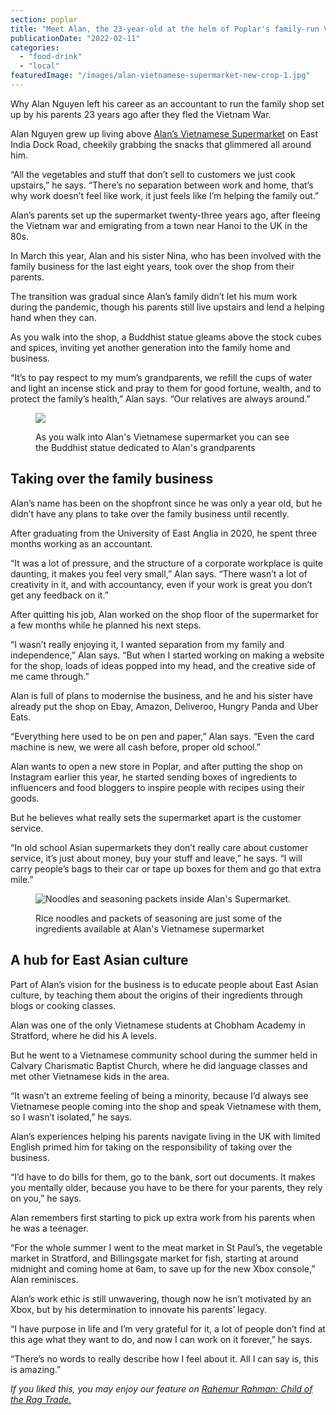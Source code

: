 ```yaml
---
section: poplar
title: "Meet Alan, the 23-year-old at the helm of Poplar's family-run Vietnamese supermarket"
publicationDate: "2022-02-11"
categories: 
  - "food-drink"
  - "local"
featuredImage: "/images/alan-vietnamese-supermarket-new-crop-1.jpg"
---
```


Why Alan Nguyen left his career as an accountant to run the family shop set up by his parents 23 years ago after they fled the Vietnam War.

Alan Nguyen grew up living above [Alan’s Vietnamese Supermarket](https://alansupermarket.co.uk) on East India Dock Road, cheekily grabbing the snacks that glimmered all around him. 

“All the vegetables and stuff that don’t sell to customers we just cook upstairs,” he says. “There’s no separation between work and home, that’s why work doesn’t feel like work, it just feels like I’m helping the family out.”

Alan’s parents set up the supermarket twenty-three years ago, after fleeing the Vietnam war and emigrating from a town near Hanoi to the UK in the 80s. 

In March this year, Alan and his sister Nina, who has been involved with the family business for the last eight years, took over the shop from their parents. 

The transition was gradual since Alan’s family didn’t let his mum work during the pandemic, though his parents still live upstairs and lend a helping hand when they can.

As you walk into the shop, a Buddhist statue gleams above the stock cubes and spices, inviting yet another generation into the family home and business. 

“It’s to pay respect to my mum’s grandparents, we refill the cups of water and light an incense stick and pray to them for good fortune, wealth, and to protect the family’s health,” Alan says. “Our relatives are always around.”

<figure>

![](/images/alans-supermarket-interior-1024x683.jpg)

<figcaption>

As you walk into Alan's Vietnamese supermarket you can see the Buddhist statue dedicated to Alan's grandparents

</figcaption>

</figure>

## Taking over the family business 

Alan’s name has been on the shopfront since he was only a year old, but he didn’t have any plans to take over the family business until recently.

After graduating from the University of East Anglia in 2020, he spent three months working as an accountant.

“It was a lot of pressure, and the structure of a corporate workplace is quite daunting, it makes you feel very small,” Alan says. “There wasn’t a lot of creativity in it, and with accountancy, even if your work is great you don’t get any feedback on it.”

After quitting his job, Alan worked on the shop floor of the supermarket for a few months while he planned his next steps. 

“I wasn’t really enjoying it, I wanted separation from my family and independence,” Alan says. “But when I started working on making a website for the shop, loads of ideas popped into my head, and the creative side of me came through.” 

Alan is full of plans to modernise the business, and he and his sister have already put the shop on Ebay, Amazon, Deliveroo, Hungry Panda and Uber Eats. 

“Everything here used to be on pen and paper,” Alan says. “Even the card machine is new, we were all cash before, proper old school.”

Alan wants to open a new store in Poplar, and after putting the shop on Instagram earlier this year, he started sending boxes of ingredients to influencers and food bloggers to inspire people with recipes using their goods. 

But he believes what really sets the supermarket apart is the customer service. 

“In old school Asian supermarkets they don’t really care about customer service, it’s just about money, buy your stuff and leave,” he says. “I will carry people’s bags to their car or tape up boxes for them and go that extra mile.” 

<figure>

![Noodles and seasoning packets inside Alan's Supermarket.](/images/alans-supermarket-noodles.-1024x683.jpg)

<figcaption>

Rice noodles and packets of seasoning are just some of the ingredients available at Alan's Vietnamese supermarket

</figcaption>

</figure>

## A hub for East Asian culture

Part of Alan’s vision for the business is to educate people about East Asian culture, by teaching them about the origins of their ingredients through blogs or cooking classes. 

Alan was one of the only Vietnamese students at Chobham Academy in Stratford, where he did his A levels. 

But he went to a Vietnamese community school during the summer held in Calvary Charismatic Baptist Church, where he did language classes and met other Vietnamese kids in the area. 

“It wasn’t an extreme feeling of being a minority, because I’d always see Vietnamese people coming into the shop and speak Vietnamese with them, so I wasn’t isolated,” he says. 

Alan’s experiences helping his parents navigate living in the UK with limited English primed him for taking on the responsibility of taking over the business. 

“I’d have to do bills for them, go to the bank, sort out documents. It makes you mentally older, because you have to be there for your parents, they rely on you,” he says. 

Alan remembers first starting to pick up extra work from his parents when he was a teenager.

“For the whole summer I went to the meat market in St Paul’s, the vegetable market in Stratford, and Billingsgate market for fish, starting at around midnight and coming home at 6am, to save up for the new Xbox console,” Alan reminisces. 

Alan’s work ethic is still unwavering, though now he isn’t motivated by an Xbox, but by his determination to innovate his parents’ legacy. 

“I have purpose in life and I’m very grateful for it, a lot of people don’t find at this age what they want to do, and now I can work on it forever,” he says. 

“There’s no words to really describe how I feel about it. All I can say is, this is amazing.” 

_If you liked this, you may enjoy our feature on [Rahemur Rahman: Child of the Rag Trade.](https://poplarlondon.co.uk/rahemur-rahman-fashion-designer/)_
